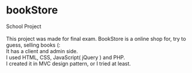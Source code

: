 # bookStore
School Project <br>
<br>
This project was made for final exam. BookStore is a online shop for, try to guess, selling books (: <br>
It has a client and admin side. <br>
I used HTML, CSS, JavaScript( jQuery ) and PHP. <br>
I created it in MVC design pattern, or I tried at least.
